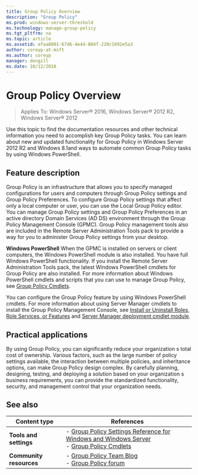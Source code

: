 ```yaml
---
title: Group Policy Overview
description: "Group Policy"
ms.prod: windows-server-threshold
ms.technology: manage-group-policy
ms.tgt_pltfrm: na
ms.topic: article
ms.assetid: efaa8001-67d6-4e4d-804f-220c1092e5a3
author: coreyp-at-msft
ms.author: coreyp
manager: dongill
ms.date: 10/12/2016
---
```

# Group Policy Overview

>Applies To: Windows Server&reg; 2016, Windows Server&reg; 2012 R2, Windows Server&reg; 2012

Use this topic to find the documentation resources and other technical information you need to accomplish key Group Policy tasks. You can learn about new and updated functionality for Group Policy in  Windows Server 2012 R2  and Windows 8.1and ways to automate common Group Policy tasks by using Windows PowerShell.  
 
  
## <a name="BKMK_Over"></a>Feature description  
Group Policy is an infrastructure that allows you to specify managed configurations for users and computers through Group Policy settings and Group Policy Preferences. To configure Group Policy settings that affect only a local computer or user, you can use the Local Group Policy editor. You can manage Group Policy settings and Group Policy Preferences in an active directory Domain Services (AD DS) environment through the Group Policy Management Console (GPMC). Group Policy management tools also are included in the Remote Server Administration Tools pack to provide a way for you to administer Group Policy settings from your desktop.  
  
**Windows PowerShell** When the GPMC is installed on servers or client computers, the Windows PowerShell module is also installed. You have full Windows PowerShell functionality. If you install the Remote Server Administration Tools pack, the latest Windows PowerShell cmdlets for Group Policy are also installed. For more information about Windows PowerShell cmdlets and scripts that you can use to manage Group Policy, see [Group Policy Cmdlets](http://technet.microsoft.com/library/hh967461.aspx).  
  
You can configure the Group Policy feature by using Windows PowerShell cmdlets. For more information about using Server Manager cmdlets to install the Group Policy Management Console, see [Install or Uninstall Roles, Role Services, or Features](../../server-manager/install-or-uninstall-roles-role-services-or-features.md) and [Server Manager deployment cmdlet module](http://go.microsoft.com/fwlink/?LinkId=242610).  
  
## <a name="BKMK_APP"></a>Practical applications  
By using Group Policy, you can significantly reduce your organization s total cost of ownership. Various factors, such as the large number of policy settings available, the interaction between multiple policies, and inheritance options, can make Group Policy design complex. By carefully planning, designing, testing, and deploying a solution based on your organization s business requirements, you can provide the standardized functionality, security, and management control that your organization needs.  
  
## <a name="BKMK_LINKS"></a>See also  
  
|Content type|References 
|--------|-------  
|**Tools and settings**|-   [Group Policy Settings Reference for Windows and Windows Server](http://go.microsoft.com/fwlink/?LinkId=261775)<br />-   [Group Policy Cmdlets](http://technet.microsoft.com/library/hh967461.aspx)
|**Community resources**|-   [Group Policy Team Blog](http://blogs.technet.com/b/grouppolicy/)<br />-   [Group Policy forum](http://social.technet.microsoft.com/forums/winserverGP/threads?sort=repliesdesc)  

  

